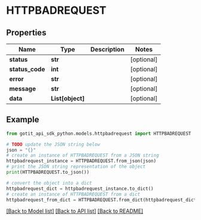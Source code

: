 # HTTPBADREQUEST


## Properties

Name | Type | Description | Notes
------------ | ------------- | ------------- | -------------
**status** | **str** |  | [optional] 
**status_code** | **int** |  | [optional] 
**error** | **str** |  | [optional] 
**message** | **str** |  | [optional] 
**data** | **List[object]** |  | [optional] 

## Example

```python
from gotit_api_sdk_python.models.httpbadrequest import HTTPBADREQUEST

# TODO update the JSON string below
json = "{}"
# create an instance of HTTPBADREQUEST from a JSON string
httpbadrequest_instance = HTTPBADREQUEST.from_json(json)
# print the JSON string representation of the object
print(HTTPBADREQUEST.to_json())

# convert the object into a dict
httpbadrequest_dict = httpbadrequest_instance.to_dict()
# create an instance of HTTPBADREQUEST from a dict
httpbadrequest_from_dict = HTTPBADREQUEST.from_dict(httpbadrequest_dict)
```
[[Back to Model list]](../README.md#documentation-for-models) [[Back to API list]](../README.md#documentation-for-api-endpoints) [[Back to README]](../README.md)


